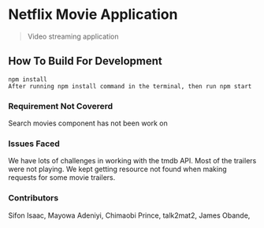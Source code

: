 # Netflix Movie Application

> Video streaming application

## How To Build For Development

```
npm install
After running npm install command in the terminal, then run npm start

```

### Requirement Not Covererd

Search movies component has not been work on

### Issues Faced

We have lots of challenges in working with the tmdb API. Most of the trailers were not playing. We kept getting resource not found when making requests for some movie trailers.

### Contributors

Sifon Isaac,
Mayowa Adeniyi,
Chimaobi Prince,
talk2mat2,
James Obande,
